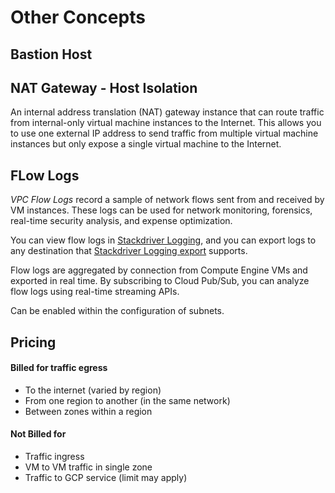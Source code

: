 # Other Concepts

## Bastion Host



## NAT Gateway - Host Isolation

An internal address translation \(NAT\) gateway instance that can route traffic from internal-only virtual machine instances to the Internet. This allows you to use one external IP address to send traffic from multiple virtual machine instances but only expose a single virtual machine to the Internet.

## FLow Logs

_VPC Flow Logs_ record a sample of network flows sent from and received by VM instances. These logs can be used for network monitoring, forensics, real-time security analysis, and expense optimization.

You can view flow logs in [Stackdriver Logging](https://cloud.google.com/logging), and you can export logs to any destination that [Stackdriver Logging export](https://cloud.google.com/logging/docs/export/configure_export_v2) supports.

Flow logs are aggregated by connection from Compute Engine VMs and exported in real time. By subscribing to Cloud Pub/Sub, you can analyze flow logs using real-time streaming APIs.

Can be enabled within the configuration of subnets.

## Pricing

#### Billed for traffic egress

* To the internet \(varied by region\)
* From one region to another \(in the same network\)
* Between zones within a region

#### Not Billed for

* Traffic ingress
* VM to VM traffic in single zone
* Traffic to GCP service \(limit may apply\)

